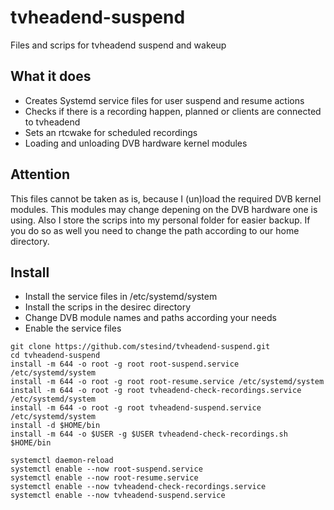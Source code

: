 # tvheadend-suspend
Files and scrips for tvheadend suspend and wakeup

## What it does
- Creates Systemd service files for user suspend and resume actions
- Checks if there is a recording happen, planned or clients are connected to tvheadend
- Sets an rtcwake for scheduled recordings
- Loading and unloading DVB hardware kernel modules

## Attention
This files cannot be taken as is, because I (un)load the required DVB kernel modules. This modules may change depening on the DVB hardware one is using. 
Also I store the scrips into my personal folder for easier backup. If you do so as well you need to change the path according to our home directory.

## Install

- Install the service files in /etc/systemd/system
- Install the scrips in the desirec directory
- Change DVB module names and paths according your needs
- Enable the service files

```shell
git clone https://github.com/stesind/tvheadend-suspend.git
cd tvheadend-suspend
install -m 644 -o root -g root root-suspend.service /etc/systemd/system
install -m 644 -o root -g root root-resume.service /etc/systemd/system
install -m 644 -o root -g root tvheadend-check-recordings.service /etc/systemd/system
install -m 644 -o root -g root tvheadend-suspend.service /etc/systemd/system
install -d $HOME/bin
install -m 644 -o $USER -g $USER tvheadend-check-recordings.sh $HOME/bin

systemctl daemon-reload
systemctl enable --now root-suspend.service
systemctl enable --now root-resume.service
systemctl enable --now tvheadend-check-recordings.service
systemctl enable --now tvheadend-suspend.service

```
